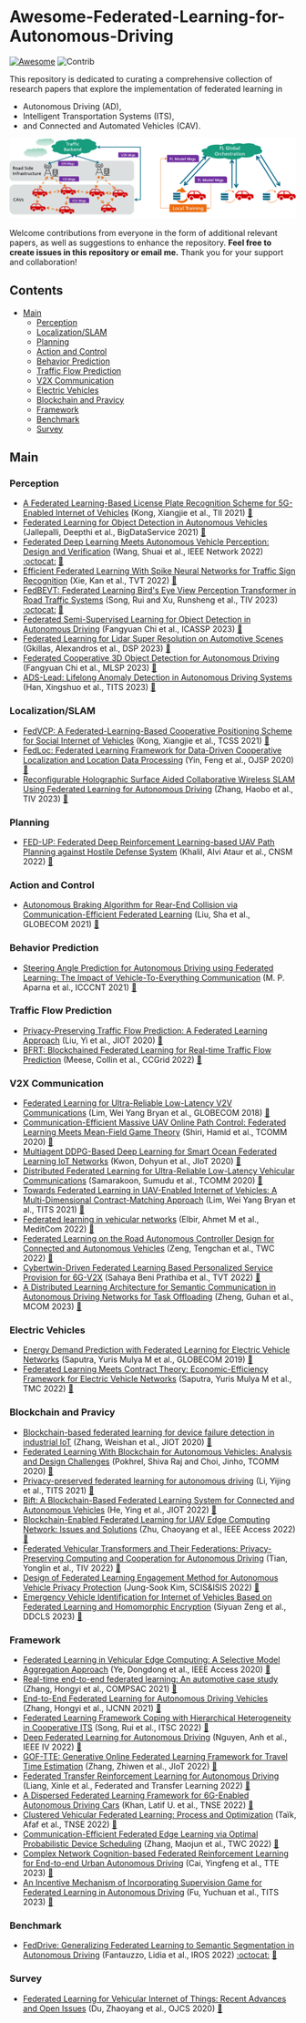 # Awesome-Federated-Learning-for-Autonomous-Driving

[![Awesome](https://cdn.rawgit.com/sindresorhus/awesome/d7305f38d29fed78fa85652e3a63e154dd8e8829/media/badge.svg)](https://github.com/sindresorhus/awesome)
<img src="https://img.shields.io/badge/Contributions-Welcome-278ea5" alt="Contrib"/> 



This repository is dedicated to curating a comprehensive collection of research papers that explore the implementation of federated learning in 
  - Autonomous Driving (AD), 
  - Intelligent Transportation Systems (ITS), 
  - and Connected and Automated Vehicles (CAV).

![drawing](assets/fl_in_v2x.png)

Welcome contributions from everyone in the form of additional relevant papers, as well as suggestions to enhance the repository. **Feel free to create issues in this repository or email me.** Thank you for your support and collaboration!


## Contents
- [Main](#main)
  - [Perception](#perception)
  - [Localization/SLAM](#localization)
  - [Planning](#planning)
  - [Action and Control](#action)
  - [Behavior Prediction](#behavior)
  - [Traffic Flow Prediction](#trafficflow)
  - [V2X Communication](#v2x)
  - [Electric Vehicles](#electric)
  - [Blockchain and Pravicy](#blockchain)
  - [Framework](#framework)
  - [Benchmark](#benchmark)
  - [Survey](#survey)


<a name="main" />

## Main

<a name="perception" />

### Perception
+ [A Federated Learning-Based License Plate Recognition Scheme for 5G-Enabled Internet of Vehicles](https://ieeexplore.ieee.org/document/9381655) (Kong, Xiangjie et al., TII 2021)   [:book:](./citations/kong2021federated.txt)
+ [Federated Learning for Object Detection in Autonomous Vehicles](https://ieeexplore.ieee.org/document/9564384) (Jallepalli, Deepthi et al., BigDataService 2021)   [:book:](./citations/jallepalli2021federated.txt)
+ [Federated Deep Learning Meets Autonomous Vehicle Perception: Design and Verification](https://ieeexplore.ieee.org/document/9982368) (Wang, Shuai et al., IEEE Network 2022) [:octocat:](https://github.com/SIATINVS/CarlaFLCAV) [:book:](./citations/wang2022federated.txt)
+ [Efficient Federated Learning With Spike Neural Networks for Traffic Sign Recognition](https://ieeexplore.ieee.org/abstract/document/9784851) (Xie, Kan et al., TVT 2022)   [:book:](./citations/xie2022efficient.txt)
+ [FedBEVT: Federated Learning Bird's Eye View Perception Transformer in Road Traffic Systems](https://ieeexplore.ieee.org/document/10236488) (Song, Rui and Xu, Runsheng et al., TIV 2023) [:octocat:](https://github.com/rruisong/FedBEVT) [:book:](./citations/yu2019federated.txt)
+ [Federated Semi-Supervised Learning for Object Detection in Autonomous Driving](https://ieeexplore.ieee.org/document/10096290) (Fangyuan Chi et al., ICASSP 2023) [:book:](./citations/chi2023federated.txt)
+ [Federated Learning for Lidar Super Resolution on Automotive Scenes](https://ieeexplore.ieee.org/document/10167942) (Gkillas, Alexandros et al., DSP 2023) [:book:](./citations/gkillas2023federated.txt)
+ [Federated Cooperative 3D Object Detection for Autonomous Driving](https://ieeexplore.ieee.org/document/10285959) (Fangyuan Chi et al., MLSP 2023) [:book:](./citations/chi2023bfederated.txt)
+ [ADS-Lead: Lifelong Anomaly Detection in Autonomous Driving Systems](https://ieeexplore.ieee.org/document/9690769) (Han, Xingshuo et al., TITS 2023) [:book:](./citations/han2023ads.txt)

<a name="localization" />

### Localization/SLAM
+ [FedVCP: A Federated-Learning-Based Cooperative Positioning Scheme for Social Internet of Vehicles](https://ieeexplore.ieee.org/abstract/document/9378811) (Kong, Xiangjie et al., TCSS 2021)   [:book:](./citations/kong2021fedvcp.txt)
+ [FedLoc: Federated Learning Framework for Data-Driven Cooperative Localization and Location Data Processing](https://ieeexplore.ieee.org/document/9250516) (Yin, Feng et al., OJSP 2020)   [:book:](./citations/yin2020fedloc.txt)
+ [Reconfigurable Holographic Surface Aided Collaborative Wireless SLAM Using Federated Learning for Autonomous Driving](https://ieeexplore.ieee.org/document/10149400) (Zhang, Haobo et al., TIV 2023)   [:book:](./citations/zhang2023reconfigurable.txt)

<a name="planning" />

### Planning
+ [FED-UP: Federated Deep Reinforcement Learning-based UAV Path Planning against Hostile Defense System](https://ieeexplore.ieee.org/document/9964907) (Khalil, Alvi Ataur et al., CNSM 2022)   [:book:](./citations/khalil2022fedup.txt)

<a name="action" />

### Action and Control
+ [Autonomous Braking Algorithm for Rear-End Collision via Communication-Efficient Federated Learning](https://ieeexplore.ieee.org/document/9685298) (Liu, Sha et al., GLOBECOM 2021)   [:book:](./citations/liu2021autonomous.txt)


<a name="behavior" />

### Behavior Prediction
+ [Steering Angle Prediction for Autonomous Driving using Federated Learning: The Impact of Vehicle-To-Everything Communication](https://ieeexplore.ieee.org/document/9580097) (M. P. Aparna et al., ICCCNT 2021)   [:book:](./citations/aparna2021steering.txt)


<a name="trafficflow" />

### Traffic Flow Prediction
+ [Privacy-Preserving Traffic Flow Prediction: A Federated Learning Approach](https://ieeexplore.ieee.org/document/9082655) (Liu, Yi et al., JIOT 2020)   [:book:](./citations/liu2020privacy.txt)
+ [BFRT: Blockchained Federated Learning for Real-time Traffic Flow Prediction](https://ieeexplore.ieee.org/document/9082655) (Meese, Collin et al., CCGrid 2022)   [:book:](./citations/meese2022bfrt.txt)

<a name="v2x" />

### V2X Communication
+ [Federated Learning for Ultra-Reliable Low-Latency V2V Communications](https://ieeexplore.ieee.org/document/8647927) (Lim, Wei Yang Bryan et al., GLOBECOM 2018)   [:book:](./citations/samarakoon2018federated.txt)
+ [Communication-Efficient Massive UAV Online Path Control: Federated Learning Meets Mean-Field Game Theory](https://ieeexplore.ieee.org/document/9169921) (Shiri, Hamid et al., TCOMM 2020)   [:book:](./citations/shiri2020communication.txt)
+ [Multiagent DDPG-Based Deep Learning for Smart Ocean Federated Learning IoT Networks](https://ieeexplore.ieee.org/document/9067847) (Kwon, Dohyun et al., JIoT 2020)   [:book:](./citations/kwon2020multiagent.txt)
+ [Distributed Federated Learning for Ultra-Reliable Low-Latency Vehicular Communications](https://ieeexplore.ieee.org/document/8917592) (Samarakoon, Sumudu et al., TCOMM 2020)   [:book:](./citations/samarakoon2020tcomm.txt)
+ [Towards Federated Learning in UAV-Enabled Internet of Vehicles: A Multi-Dimensional Contract-Matching Approach](https://ieeexplore.ieee.org/document/9354588) (Lim, Wei Yang Bryan et al., TITS 2021)   [:book:](./citations/lim2021towards.txt)
+ [Federated learning in vehicular networks](https://ieeexplore.ieee.org/document/9928621) (Elbir, Ahmet M et al., MeditCom 2022)   [:book:](./citations/elbir2022federated.txt)
+ [Federated Learning on the Road Autonomous Controller Design for Connected and Autonomous Vehicles](https://ieeexplore.ieee.org/abstract/document/9806308) (Zeng, Tengchan et al., TWC 2022)   [:book:](./citations/zeng2022federated.txt)
+ [Cybertwin-Driven Federated Learning Based Personalized Service Provision for 6G-V2X](https://ieeexplore.ieee.org/document/9645064) (Sahaya Beni Prathiba et al., TVT 2022)   [:book:](./citations/sahaya2022cybertwin.txt)
+ [A Distributed Learning Architecture for Semantic Communication in Autonomous Driving Networks for Task Offloading](https://ieeexplore.ieee.org/document/9645064) (Zheng, Guhan et al., MCOM 2023)   [:book:](./citations/zheng2023a.txt)




<a name="electric" />

### Electric Vehicles
+ [Energy Demand Prediction with Federated Learning for Electric Vehicle Networks](https://ieeexplore.ieee.org/document/9013587) (Saputra, Yuris Mulya M et al., GLOBECOM 2019)   [:book:](./citations/aputra2019energy.txt)
+ [Federated Learning Meets Contract Theory: Economic-Efficiency Framework for Electric Vehicle Networks](https://ieeexplore.ieee.org/document/9300192) (Saputra, Yuris Mulya M et al., TMC 2022)   [:book:](./citations/saputra2022federated.txt)


<a name="blockchain" />

### Blockchain and Pravicy
+ [Blockchain-based federated learning for device failure detection in industrial IoT](https://ieeexplore.ieee.org/document/9233457) (Zhang, Weishan et al., JIOT 2020)   [:book:](./citations/zhang2020blockchain.txt)
+ [Federated Learning With Blockchain for Autonomous Vehicles: Analysis and Design Challenges](https://ieeexplore.ieee.org/document/9079513) (Pokhrel, Shiva Raj and Choi, Jinho, TCOMM 2020)   [:book:](./citations/pokhrel2020federated.txt)
+ [Privacy-preserved federated learning for autonomous driving](https://ieeexplore.ieee.org/document/9457207) (Li, Yijing et al., TITS 2021)   [:book:](./citations/li2021privacy.txt)
+ [Bift: A Blockchain-Based Federated Learning System for Connected and Autonomous Vehicles](https://ieeexplore.ieee.org/document/10182869) (He, Ying et al., JIOT 2022)   [:book:](./citations/he2021bift.txt)
+ [Blockchain-Enabled Federated Learning for UAV Edge Computing Network: Issues and Solutions](https://ieeexplore.ieee.org/document/9774400) (Zhu, Chaoyang et al., IEEE Access 2022)   [:book:](./citations/zhu2022blockchain.txt)
+ [Federated Vehicular Transformers and Their Federations: Privacy-Preserving Computing and Cooperation for Autonomous Driving](https://ieeexplore.ieee.org/document/9857660) (Tian, Yonglin et al., TIV 2022)   [:book:](./citations/tian2022federated.txt)
+ [Design of Federated Learning Engagement Method for Autonomous Vehicle Privacy Protection](https://ieeexplore.ieee.org/document/10001889) (Jung-Sook Kim, SCIS&ISIS 2022)   [:book:](./citations/kim2022design.txt)
+ [Emergency Vehicle Identification for Internet of Vehicles Based on Federated Learning and Homomorphic Encryption](https://ieeexplore.ieee.org/document/10166254) (Siyuan Zeng et al., DDCLS 2023)   [:book:](./citations/zeng2023emergency.txt)

<a name="framework" />

### Framework
+ [Federated Learning in Vehicular Edge Computing: A Selective Model Aggregation Approach](https://ieeexplore.ieee.org/document/8964354) (Ye, Dongdong et al., IEEE Access 2020)   [:book:](./citations/ye2020federated.txt)
+ [Real-time end-to-end federated learning: An automotive case study](https://ieeexplore.ieee.org/document/9529467) (Zhang, Hongyi et al., COMPSAC 2021)   [:book:](./citations/zhang2021real.txt)
+ [End-to-End Federated Learning for Autonomous Driving Vehicles](https://ieeexplore.ieee.org/document/9533808) (Zhang, Hongyi et al., IJCNN 2021)   [:book:](./citations/zhang2021end.txt)
+ [Federated Learning Framework Coping with Hierarchical Heterogeneity in Cooperative ITS](https://ieeexplore.ieee.org/document/9922064) (Song, Rui et al., ITSC 2022)   [:book:](./citations/song2022federated.txt)
+ [Deep Federated Learning for Autonomous Driving](https://ieeexplore.ieee.org/document/9827020) (Nguyen, Anh et al., IEEE IV 2022)   [:book:](./citations/nguyen2022deep.txt)
+ [GOF-TTE: Generative Online Federated Learning Framework for Travel Time Estimation](https://ieeexplore.ieee.org/document/9829726) (Zhang, Zhiwen et al., JIoT 2022)   [:book:](./citations/zhang2022goftte.txt)
+ [Federated Transfer Reinforcement Learning for Autonomous Driving](https://link.springer.com/chapter/10.1007/978-3-031-11748-0_15) (Liang, Xinle et al., Federated and Transfer Learning 2022)   [:book:](./citations/liang2023federated.txt)
+ [A Dispersed Federated Learning Framework for 6G-Enabled Autonomous Driving Cars](https://ieeexplore.ieee.org/document/9831041) (Khan, Latif U. et al., TNSE 2022)   [:book:](./citations/khan2022a.txt)
+ [Clustered Vehicular Federated Learning: Process and Optimization](https://ieeexplore.ieee.org/document/9716076) (Taïk, Afaf et al., TNSE 2022)   [:book:](./citations/taik2022clustered.txt)
+ [Communication-Efficient Federated Edge Learning via Optimal Probabilistic Device Scheduling](https://ieeexplore.ieee.org/document/9760232) (Zhang, Maojun et al., TWC 2022)   [:book:](./citations/zhang2022communication.txt)
+ [Complex Network Cognition-based Federated Reinforcement Learning for End-to-end Urban Autonomous Driving](https://ieeexplore.ieee.org/document/10316275) (Cai, Yingfeng et al., TTE 2023)   [:book:](./citations/cai2023complex.txt)
+ [An Incentive Mechanism of Incorporating Supervision Game for Federated Learning in Autonomous Driving](https://ieeexplore.ieee.org/document/10205502) (Fu, Yuchuan et al., TITS 2023)   [:book:](./citations/fu2023an.txt)


<a name="benchmark" />

### Benchmark
+ [FedDrive: Generalizing Federated Learning to Semantic Segmentation in Autonomous Driving](https://ieeexplore.ieee.org/abstract/document/9981098/) (Fantauzzo, Lidia et al., IROS 2022) [:octocat:](https://feddrive.github.io) [:book:](./citations/fantauzzo2022feddrive.txt)


<a name="survey" />

### Survey
+ [Federated Learning for Vehicular Internet of Things: Recent Advances and Open Issues](https://ieeexplore.ieee.org/document/9086790) (Du, Zhaoyang et al., OJCS 2020)   [:book:](./citations/du2020federated.txt)


